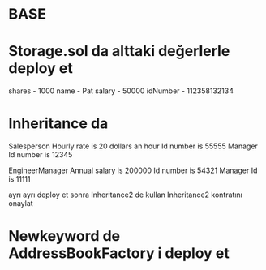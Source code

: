 # BASE

# Storage.sol da alttaki değerlerle deploy et

shares - 1000
name - Pat
salary - 50000
idNumber - 112358132134


# Inheritance da 

Salesperson
Hourly rate is 20 dollars an hour
Id number is 55555
Manager Id number is 12345

EngineerManager
Annual salary is 200000
Id number is 54321
Manager Id is 11111

ayrı ayrı deploy et sonra Inheritance2 de kullan 
Inheritance2 kontratını onaylat

# Newkeyword de AddressBookFactory i deploy et